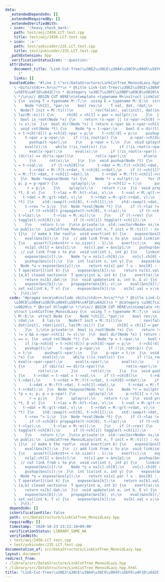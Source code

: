 ```yaml
---
data:
  _extendedDependsOn: []
  _extendedRequiredBy: []
  _extendedVerifiedWith:
  - icon: ':heavy_check_mark:'
    path: test/aoj/2450.LCT.test.cpp
    title: test/aoj/2450.LCT.test.cpp
  - icon: ':x:'
    path: test/yukicoder/235.LCT.test.cpp
    title: test/yukicoder/235.LCT.test.cpp
  _pathExtension: hpp
  _verificationStatusIcon: ':question:'
  attributes:
    document_title: "Link-Cut-Tree(\u30E2\u30CE\u30A4\u30C9\u9045\u5EF6\u4F1D\u642C\
      )"
    links: []
  bundledCode: "#line 2 \"src/DataStructure/LinkCutTree_MonoidLazy.hpp\"\n#include\
    \ <bits/stdc++.h>\n/**\n * @title Link-Cut-Tree(\u30E2\u30CE\u30A4\u30C9\u9045\
    \u5EF6\u4F1D\u642C)\n * @category \u30C7\u30FC\u30BF\u69CB\u9020\n * @brief O(logN)\n\
    \ */\n\n// BEGIN CUT HERE\n\ntemplate <typename M>\nstruct LinkCutTree_MonoidLazy\
    \ {\n  using T = typename M::T;\n  using E = typename M::E;\n  struct Node {\n\
    \    Node *ch[2], *par;\n    bool rev;\n    T val, dat, rdat;\n    E laz;\n  \
    \  Node(T init = M::ti())\n        : rev(false), val(init), dat(init), rdat(init),\
    \ laz(M::ei()) {\n      ch[0] = ch[1] = par = nullptr;\n    }\n  };\n\n private:\n\
    \  bool is_root(Node *x) {\n    return !x->par || (x->par->ch[0] != x && x->par->ch[1]\
    \ != x);\n  }\n  bool dir(Node *x) { return x->par && x->par->ch[1] == x; }\n\
    \  void rot(Node *t) {\n    Node *p = t->par;\n    bool d = dir(t);\n    if ((p->ch[d]\
    \ = t->ch[!d])) p->ch[d]->par = p;\n    t->ch[!d] = p;\n    pushup(p);\n    pushup(t);\n\
    \    t->par = p->par;\n    if (!is_root(p)) {\n      p->par->ch[dir(p)] = t;\n\
    \      pushup(t->par);\n    }\n    p->par = t;\n  }\n  void splay(Node *x) {\n\
    \    eval(x);\n    while (!is_root(x)) {\n      if (!is_root(x->par)) eval(x->par->par);\n\
    \      eval(x->par);\n      eval(x);\n      if (!is_root(x->par)) {\n        if\
    \ (dir(x) == dir(x->par))\n          rot(x->par);\n        else\n          rot(x);\n\
    \      }\n      rot(x);\n    }\n  }\n  void pushup(Node *t) {\n    t->rdat = t->dat\
    \ = t->val;\n    if (t->ch[0])\n      t->dat = M::f(t->ch[0]->dat, t->dat),\n\
    \      t->rdat = M::f(t->rdat, t->ch[0]->rdat);\n    if (t->ch[1])\n      t->dat\
    \ = M::f(t->dat, t->ch[1]->dat),\n      t->rdat = M::f(t->ch[1]->rdat, t->rdat);\n\
    \  }\n  Node *expose(Node *x) {\n    Node *r = nullptr;\n    for (Node *p = x;\
    \ p; p = p->par) {\n      splay(p);\n      p->ch[1] = r;\n      pushup(p);\n \
    \     r = p;\n    }\n    splay(x);\n    return r;\n  }\n  void propagate(Node\
    \ *t, E v) {\n    t->laz = M::h(t->laz, v);\n    t->val = M::g(t->val, v);\n \
    \   t->dat = M::g(t->dat, v);\n    t->rdat = M::g(t->rdat, v);\n  }\n  void toggle(Node\
    \ *t) {\n    std::swap(t->ch[0], t->ch[1]);\n    std::swap(t->dat, t->rdat);\n\
    \    t->rev ^= 1;\n  }\n  Node *eval(Node *t) {\n    if (t->laz != M::ei()) {\n\
    \      if (t->ch[0]) propagate(t->ch[0], t->laz);\n      if (t->ch[1]) propagate(t->ch[1],\
    \ t->laz);\n      t->laz = M::ei();\n    }\n    if (t->rev) {\n      if (t->ch[0])\
    \ toggle(t->ch[0]);\n      if (t->ch[1]) toggle(t->ch[1]);\n      t->rev = false;\n\
    \    }\n    return t;\n  }\n\n private:\n  std::vector<Node> ns;\n  size_t linkcnt;\n\
    \n public:\n  LinkCutTree_MonoidLazy(int n, T init = M::ti()) : ns(n, init), linkcnt(0)\
    \ {}\n  // make k the root\n  void evert(int k) {\n    expose(&ns[k]);\n    toggle(&ns[k]);\n\
    \    eval(&ns[k]);\n  }\n  // add link from c to p\n  void link(int c, int p)\
    \ {\n    assert(linkcnt++ < ns.size() - 1);\n    evert(c);\n    expose(&ns[p]);\n\
    \    ns[p].ch[1] = &ns[c];\n    ns[c].par = &ns[p];\n    pushup(&ns[p]);\n  }\n\
    \  // cut link from c to p\n  void cut(int c, int p) {\n    linkcnt--;\n    evert(p);\n\
    \    expose(&ns[c]);\n    Node *y = ns[c].ch[0];\n    ns[c].ch[0] = y->par = nullptr;\n\
    \    pushup(&ns[c]);\n  }\n  int lca(int x, int y) {\n    expose(&ns[x]);\n  \
    \  Node *u = expose(&ns[y]);\n    return ns[x].par ? u - &ns[0] : -1;\n  }\n \
    \ T operator[](int k) {\n    expose(&ns[k]);\n    return ns[k].val;\n  }\n  //\
    \ [a,b] closed section\n  T query(int a, int b) {\n    evert(a);\n    expose(&ns[b]);\n\
    \    return ns[b].dat;\n  }\n  void update(int a, int b, E v) {\n    evert(a);\n\
    \    expose(&ns[b]);\n    propagate(&ns[b], v);\n    eval(&ns[b]);\n  }\n  void\
    \ set_val(int k, T v) {\n    expose(&ns[k]);\n    ns[k].val = v;\n    eval(&ns[k]);\n\
    \  }\n};\n"
  code: "#pragma once\n#include <bits/stdc++.h>\n/**\n * @title Link-Cut-Tree(\u30E2\
    \u30CE\u30A4\u30C9\u9045\u5EF6\u4F1D\u642C)\n * @category \u30C7\u30FC\u30BF\u69CB\
    \u9020\n * @brief O(logN)\n */\n\n// BEGIN CUT HERE\n\ntemplate <typename M>\n\
    struct LinkCutTree_MonoidLazy {\n  using T = typename M::T;\n  using E = typename\
    \ M::E;\n  struct Node {\n    Node *ch[2], *par;\n    bool rev;\n    T val, dat,\
    \ rdat;\n    E laz;\n    Node(T init = M::ti())\n        : rev(false), val(init),\
    \ dat(init), rdat(init), laz(M::ei()) {\n      ch[0] = ch[1] = par = nullptr;\n\
    \    }\n  };\n\n private:\n  bool is_root(Node *x) {\n    return !x->par || (x->par->ch[0]\
    \ != x && x->par->ch[1] != x);\n  }\n  bool dir(Node *x) { return x->par && x->par->ch[1]\
    \ == x; }\n  void rot(Node *t) {\n    Node *p = t->par;\n    bool d = dir(t);\n\
    \    if ((p->ch[d] = t->ch[!d])) p->ch[d]->par = p;\n    t->ch[!d] = p;\n    pushup(p);\n\
    \    pushup(t);\n    t->par = p->par;\n    if (!is_root(p)) {\n      p->par->ch[dir(p)]\
    \ = t;\n      pushup(t->par);\n    }\n    p->par = t;\n  }\n  void splay(Node\
    \ *x) {\n    eval(x);\n    while (!is_root(x)) {\n      if (!is_root(x->par))\
    \ eval(x->par->par);\n      eval(x->par);\n      eval(x);\n      if (!is_root(x->par))\
    \ {\n        if (dir(x) == dir(x->par))\n          rot(x->par);\n        else\n\
    \          rot(x);\n      }\n      rot(x);\n    }\n  }\n  void pushup(Node *t)\
    \ {\n    t->rdat = t->dat = t->val;\n    if (t->ch[0])\n      t->dat = M::f(t->ch[0]->dat,\
    \ t->dat),\n      t->rdat = M::f(t->rdat, t->ch[0]->rdat);\n    if (t->ch[1])\n\
    \      t->dat = M::f(t->dat, t->ch[1]->dat),\n      t->rdat = M::f(t->ch[1]->rdat,\
    \ t->rdat);\n  }\n  Node *expose(Node *x) {\n    Node *r = nullptr;\n    for (Node\
    \ *p = x; p; p = p->par) {\n      splay(p);\n      p->ch[1] = r;\n      pushup(p);\n\
    \      r = p;\n    }\n    splay(x);\n    return r;\n  }\n  void propagate(Node\
    \ *t, E v) {\n    t->laz = M::h(t->laz, v);\n    t->val = M::g(t->val, v);\n \
    \   t->dat = M::g(t->dat, v);\n    t->rdat = M::g(t->rdat, v);\n  }\n  void toggle(Node\
    \ *t) {\n    std::swap(t->ch[0], t->ch[1]);\n    std::swap(t->dat, t->rdat);\n\
    \    t->rev ^= 1;\n  }\n  Node *eval(Node *t) {\n    if (t->laz != M::ei()) {\n\
    \      if (t->ch[0]) propagate(t->ch[0], t->laz);\n      if (t->ch[1]) propagate(t->ch[1],\
    \ t->laz);\n      t->laz = M::ei();\n    }\n    if (t->rev) {\n      if (t->ch[0])\
    \ toggle(t->ch[0]);\n      if (t->ch[1]) toggle(t->ch[1]);\n      t->rev = false;\n\
    \    }\n    return t;\n  }\n\n private:\n  std::vector<Node> ns;\n  size_t linkcnt;\n\
    \n public:\n  LinkCutTree_MonoidLazy(int n, T init = M::ti()) : ns(n, init), linkcnt(0)\
    \ {}\n  // make k the root\n  void evert(int k) {\n    expose(&ns[k]);\n    toggle(&ns[k]);\n\
    \    eval(&ns[k]);\n  }\n  // add link from c to p\n  void link(int c, int p)\
    \ {\n    assert(linkcnt++ < ns.size() - 1);\n    evert(c);\n    expose(&ns[p]);\n\
    \    ns[p].ch[1] = &ns[c];\n    ns[c].par = &ns[p];\n    pushup(&ns[p]);\n  }\n\
    \  // cut link from c to p\n  void cut(int c, int p) {\n    linkcnt--;\n    evert(p);\n\
    \    expose(&ns[c]);\n    Node *y = ns[c].ch[0];\n    ns[c].ch[0] = y->par = nullptr;\n\
    \    pushup(&ns[c]);\n  }\n  int lca(int x, int y) {\n    expose(&ns[x]);\n  \
    \  Node *u = expose(&ns[y]);\n    return ns[x].par ? u - &ns[0] : -1;\n  }\n \
    \ T operator[](int k) {\n    expose(&ns[k]);\n    return ns[k].val;\n  }\n  //\
    \ [a,b] closed section\n  T query(int a, int b) {\n    evert(a);\n    expose(&ns[b]);\n\
    \    return ns[b].dat;\n  }\n  void update(int a, int b, E v) {\n    evert(a);\n\
    \    expose(&ns[b]);\n    propagate(&ns[b], v);\n    eval(&ns[b]);\n  }\n  void\
    \ set_val(int k, T v) {\n    expose(&ns[k]);\n    ns[k].val = v;\n    eval(&ns[k]);\n\
    \  }\n};"
  dependsOn: []
  isVerificationFile: false
  path: src/DataStructure/LinkCutTree_MonoidLazy.hpp
  requiredBy: []
  timestamp: '2020-10-23 23:21:18+09:00'
  verificationStatus: LIBRARY_SOME_WA
  verifiedWith:
  - test/aoj/2450.LCT.test.cpp
  - test/yukicoder/235.LCT.test.cpp
documentation_of: src/DataStructure/LinkCutTree_MonoidLazy.hpp
layout: document
redirect_from:
- /library/src/DataStructure/LinkCutTree_MonoidLazy.hpp
- /library/src/DataStructure/LinkCutTree_MonoidLazy.hpp.html
title: "Link-Cut-Tree(\u30E2\u30CE\u30A4\u30C9\u9045\u5EF6\u4F1D\u642C)"
---
```

